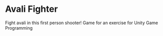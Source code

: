 # Avali Fighter
 Fight avali in this first person shooter! Game for an exercise for Unity Game Programming
